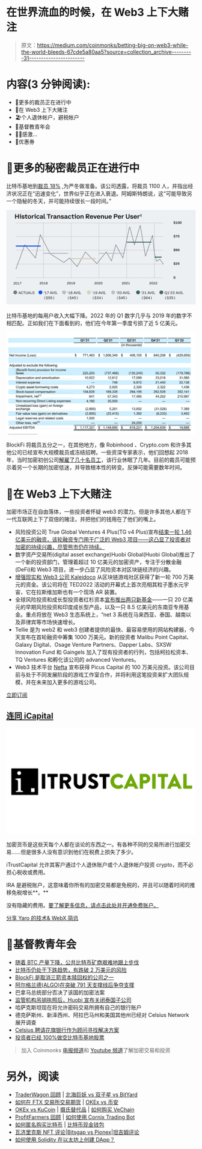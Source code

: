 # 在世界流血的时候，在 Web3 上下大赌注

> 原文：<https://medium.com/coinmonks/betting-big-on-web3-while-the-world-bleeds-67cde5a80aa5?source=collection_archive---------31----------------------->

# 内容(3 分钟阅读):

*   🚷更多的裁员正在进行中
*   🎰在 Web3 上下大赌注
*   🏖️个人退休帐户，避税帐户
*   📰基督教青年会
*   🙏🏻感激…
*   💸优惠券

# 🚷更多的秘密裁员正在进行中

比特币基地到[裁员 18%](https://www.reuters.com/markets/currencies/coinbase-slashes-18-workforce-2022-06-14/) ,为严冬做准备。该公司透露，将裁员 1100 人，并指出经济状况正在“迅速变化”，世界似乎正在进入衰退。阿姆斯特朗说，这“可能导致另一个隐秘的冬天，并可能持续很长一段时间。”

![](img/406bc1c53d388e7075b0ab87f9010d83.png)

比特币基地的每用户收入大幅下降。2022 年的 Q1 数字几乎与 2019 年的数字不相匹配。正如我们在下面看到的，他们在今年第一季度亏损了近 5 亿美元。

![](img/0242729de2405266ba34d92780ea36c7.png)

BlockFi 将裁员五分之一，在其他地方，像 Robinhood 、Crypto.com 和许多其他公司已经宣布大规模裁员或冻结招聘。一些资深专家表示，他们回想起 2018 年，当时加密初创公司[解雇了几十名员工](https://www.coindesk.com/markets/2018/12/14/ethereum-chat-startup-status-lays-off-25-of-staff/)，该行业休眠了几年。目前的裁员可能预示着另一个长期的加密低迷，并导致根本性的转变。反弹可能需要数年时间。

# 🎰在 Web3 上下大赌注

加密市场正在自由落体，一些投资者怀疑 web3 的潜力。但是许多其他人都在下一代互联网上下了双倍的赌注，并把他们的钱用在了他们的嘴上。

*   风险投资公司 True Global Ventures 4 Plus(TG v4 Plus)宣布[结束一轮 1.46 亿美元的融资，该轮融资专门用于广泛的 Web3 项目——这凸显了投资者对加密的持续兴趣，尽管熊市仍在持续。](https://cointelegraph.com/news/true-global-ventures-doubles-down-on-web3-with-146m-follow-on-fund)
*   数字资产交易所(digital asset exchange)Huobi Global(Huobi Global)推出了一个新的投资部门，管理着超过 10 亿美元的加密资产，专注于分散金融(DeFi)和 Web3 项目，进一步凸显了风险资本对区块链经济的兴趣。
*   [增强现实和 Web3 公司 Kaleidoco](https://www.kaleidoco.com/) 从区块链游戏社区获得了新一轮 700 万美元的资金。该公司将在 TED2022 活动的开幕式上首次亮相其粒子墨水元宇宙，它在拉斯维加斯也有一个现场 AR 装置。
*   全球风险投资和成长型投资者红杉资本[宣布推出两只新基金](https://cryptopotato.com/sequoia-capital-launches-two-new-funds-to-expand-web3-investment/)——一只 20 亿美元的早期风险投资和印度成长型产品，以及一只 8.5 亿美元的东南亚专用基金。重点将放在 Web3 生态系统上，“net 3 系统在马来西亚、泰国、越南以及菲律宾等市场快速增长。
*   Tellie 是为 web2 和 web3 创建者提供的最快、最容易使用的网站构建器，今天宣布在首轮融资中筹集 1000 万美元。新的投资者 Malibu Point Capital、Galaxy Digital、Osage Venture Partners、Dapper Labs、SXSW Innovation Fund 和 Gaingels 加入了现有投资者的行列，包括柯拉松资本、TQ Ventures 和孵化该公司的 advanced Ventures。
*   Web3 技术平台 [Nefta](https://nefta.io/) 宣布获得 Picus Capital 的 100 万美元投资。该公司目前与处于不同发展阶段的游戏工作室合作，并将利用这笔投资来扩大团队规模，并在未来加入更多的游戏公司。

[立即订阅](https://yarocelis.substack.com/subscribe?utm_medium=web&utm_source=subscribe-widget&utm_content=59817760)

## [连同 iCapital](https://itrustcapital.com/referral100?utm_source=partner&utm_medium=youtube&utm_campaign=partner637&oid=10&affid=637)

![](img/8f9a25c9edf26c6f461cf82e4497fe2a.png)

加密货币是这些天每个人都在谈论的东西之一。有各种不同的交易所进行加密交易……但是很多人没有意识到他们在税费上损失了多少。

iTrustCapital 允许其客户通过个人退休账户或个人退休帐户投资 crypto，而不必担心税收或费用。

IRA 是避税账户，这意味着你所有的加密交易都是免税的，并且可以随着时间的推移免税增长**。**

没有隐藏的费用。[要了解更多信息，请点击此处并开通免费账户。](https://itrustcapital.com/referral100?utm_source=partner&utm_medium=youtube&utm_campaign=partner637&oid=10&affid=637)

[分享 Yaro 的技术& WebX 简讯](https://yarocelis.substack.com/?utm_source=substack&utm_medium=email&utm_content=share&action=share)

# 📰基督教青年会

*   [随着 BTC 产量下降，公共比特币矿商艰难地跟上步伐](https://bitcoinist.com/bitcoin-miners-struggle-to-keep-up-with-difficulty/)
*   [比特币仍处于下跌趋势，有跌破 2 万美元的风险](https://www.newsbtc.com/analysis/btc/bitcoin-remains-in-downtrend-20k/)
*   [BlockFi 是取消三箭资本赎回权的公司之一](https://forkast.news/headlines/blockfi-foreclosed-three-arrows-capital-report/)
*   [阿尔格兰德(ALGO)在突破 791 天支撑线后争夺支撑](https://beincrypto.com/algorand-algo-scrambles-for-support-after-breakdown-from-791-day-support-line/)
*   巴拿马总统部分否决了该国的加密法案
*   [监管机构吊销执照后，Huobi 宣布关闭泰国子公司](https://cryptopotato.com/huobi-announces-closure-of-thai-unit-after-regulator-revokes-license/)
*   哈萨克斯坦现在将允许密码交易所拥有自己的银行账户
*   德克萨斯州、新泽西州、阿拉巴马州和美国其他州已经对 Celsius Network 展开调查
*   [Celsius 聘请花旗银行作为顾问寻找解决方案](https://beincrypto.com/celsius-hires-citigroup-bank-as-advisors-to-find-solutions/)
*   [投资者已经 100%做空比特币基地股票](https://seekingalpha.com/news/3849026-investors-have-made-over-100-ytd-shorting-coinbase-other-crypto-stocks-report)

> 加入 Coinmonks [电报频道](https://t.me/coincodecap)和 [Youtube 频道](https://www.youtube.com/c/coinmonks/videos)了解加密交易和投资

# 另外，阅读

*   [TraderWagon 回顾](https://coincodecap.com/traderwagon-review) | [北海巨妖 vs 双子星 vs BitYard](https://coincodecap.com/kraken-vs-gemini-vs-bityard)
*   [如何在 FTX 交易所交易期货](https://coincodecap.com/ftx-futures-trading) | [OKEx vs 币安](https://coincodecap.com/okex-vs-binance)
*   [OKEx vs KuCoin](https://coincodecap.com/okex-kucoin) | [摄氏替代品](https://coincodecap.com/celsius-alternatives) | [如何购买 VeChain](https://coincodecap.com/buy-vechain)
*   [ProfitFarmers 回顾](https://coincodecap.com/profitfarmers-review) | [如何使用 Cornix Trading Bot](https://coincodecap.com/cornix-trading-bot)
*   [如何匿名购买比特币](https://coincodecap.com/buy-bitcoin-anonymously) | [比特币现金钱包](https://coincodecap.com/bitcoin-cash-wallets)
*   [瓦济里克斯 NFT 评论](https://coincodecap.com/wazirx-nft-review)|[Bitsgap vs Pionex](https://coincodecap.com/bitsgap-vs-pionex)|[坦吉姆评论](https://coincodecap.com/tangem-wallet-review)
*   [如何使用 Solidity 在以太坊上创建 DApp？](https://coincodecap.com/create-a-dapp-on-ethereum-using-solidity)
